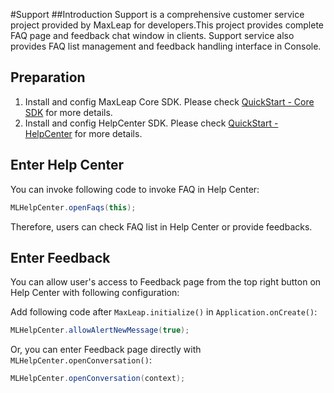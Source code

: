 
#Support
##Introduction
Support is a comprehensive customer service project provided by MaxLeap for developers.This project provides complete FAQ page and feedback chat window in clients. Support service also provides FAQ list management and feedback handling interface in Console.


## Preparation

1. Install and config MaxLeap Core SDK. Please check [QuickStart - Core SDK](..) for more details.
2. Install and config HelpCenter SDK. Please check [QuickStart - HelpCenter](..) for more details.

## Enter Help Center
You can invoke following code to invoke FAQ in Help Center:

```java
MLHelpCenter.openFaqs(this);
```

Therefore, users can check FAQ list in Help Center or provide feedbacks.

## Enter Feedback

You can allow user's access to Feedback page from the top right button on Help Center with following configuration:

Add following code after `MaxLeap.initialize()` in `Application.onCreate()`:

```java
MLHelpCenter.allowAlertNewMessage(true);
```

Or, you can enter Feedback page directly with `MLHelpCenter.openConversation()`:

```java
MLHelpCenter.openConversation(context);
```




